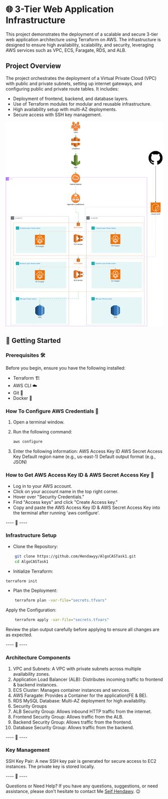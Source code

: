 # 🌐 3-Tier Web Application Infrastructure

This project demonstrates the deployment of a scalable and secure 3-tier web application architecture using Terraform on AWS. The infrastructure is designed to ensure high availability, scalability, and security, leveraging AWS services such as VPC, ECS, Faragate, RDS, and ALB.

## Project Overview

The project orchestrates the deployment of a Virtual Private Cloud (VPC) with public and private subnets, setting up internet gateways, and configuring public and private route tables. It includes:

- Deployment of frontend, backend, and database layers.
- Use of Terraform modules for modular and reusable infrastructure.
- High availability setup with multi-AZ deployments.
- Secure access with SSH key management.

![Requirements](Req/ArcheticureDiagramTaskECR.png)

## 🚀 Getting Started

### Prerequisites 🛠️

Before you begin, ensure you have the following installed:

- Terraform 🏗️
- AWS CLI ☁️
- Git 🐙
- Docker 🐳

### How To Configure AWS Credentials 🔑

1. Open a terminal window.
2. Run the following command:

    ```bash
    aws configure
    ```

3. Enter the following information:
    AWS Access Key ID
    AWS Secret Access Key
    Default region name (e.g., us-east-1)
    Default output format (e.g., JSON)

### How to Get AWS Access Key ID & AWS Secret Access Key 🔑

- Log in to your AWS account.
- Click on your account name in the top right corner.
- Hover over "Security Credentials."
- Find "Access keys" and click "Create Access key."
- Copy and paste the AWS Access Key ID & AWS Secret Access Key into the terminal after running 'aws configure'.

---- 🌟 ----

### Infrastructure Setup

- Clone the Repository:

```bash
    git clone https://github.com/Hendawyy/AlgoCASTask1.git
    cd AlgoCASTask1
```

- Initialize Terraform:

```bash
terraform init
```

- Plan the Deployment:

```bash
    terraform plan -var-file="secrets.tfvars"
```

Apply the Configuration:

```bash
    terraform apply -var-file="secrets.tfvars"
```

Review the plan output carefully before applying to ensure all changes are as expected.

---- 🌟 ----

### Architecture Components

1. VPC and Subnets: A VPC with private subnets across multiple availability zones.
2. Application Load Balancer (ALB): Distributes incoming traffic to frontend & backend instances.
3. ECS Cluster: Manages container instances and services.
4. AWS Faragate: Provides a Container for the application(FE & BE).
5. RDS MySQL Database: Multi-AZ deployment for high availability.
6. Security Groups
7. ALB Security Group: Allows inbound HTTP traffic from the internet.
8. Frontend Security Group: Allows traffic from the ALB.
9. Backend Security Group: Allows traffic from the frontend.
10. Database Security Group: Allows traffic from the backend.

---- 🌟 ----

### Key Management

SSH Key Pair: A new SSH key pair is generated for secure access to EC2 instances. The private key is stored locally.

---- 🌟 ----

Questions or Need Help?
If you have any questions, suggestions, or need assistance, please don't hesitate to contact Me [Seif Hendawy](mailto:seif.hendawy@intern.algocas.com). 😉
